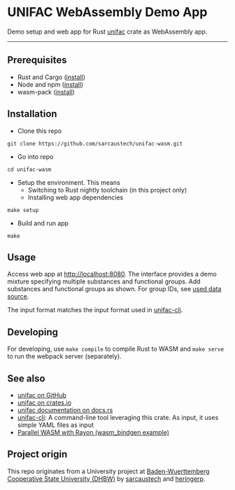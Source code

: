 # UNIFAC WebAssembly Demo App

Demo setup and web app for Rust [unifac](https://github.com/sarcaustech/unifac) crate as WebAssembly app.

---

## Prerequisites
- Rust and Cargo ([install](https://doc.rust-lang.org/cargo/getting-started/installation.html))
- Node and npm ([install](https://docs.npmjs.com/downloading-and-installing-node-js-and-npm))
- wasm-pack ([install](https://rustwasm.github.io/wasm-pack/installer/))

## Installation
- Clone this repo
```
git clone https://github.com/sarcaustech/unifac-wasm.git
```
- Go into repo 
```
cd unifac-wasm
```
- Setup the environment. This means 
  - Switching to Rust nightly toolchain (in this project only)
  - Installing web app dependencies
```
make setup
```
- Build and run app
```
make
```

## Usage

Access web app at [http://localhost:8080](http://localhost:8080). The interface provides a demo mixture specifying multiple substances and functional groups. Add substances and functional groups as shown. For group IDs, see [used data source](http://www.ddbst.com/published-parameters-unifac.html).

The input format matches the input format used in [unifac-cli](https://github.com/sarcaustech/unifac-cli).

## Developing

For developing, use `make compile` to compile Rust to WASM and `make serve` to run the webpack server (separately).

## See also
- [unifac on GitHub](https://github.com/sarcaustech/unifac)
- [unifac on crates.io](https://crates.io/crates/unifac)
- [unifac documentation on docs.rs](https://docs.rs/unifac)
- [unifac-cli](https://github.com/sarcaustech/unifac-cli): A command-line tool leveraging this crate. As input, it uses simple YAML files as input
- [Parallel WASM with Rayon (wasm_bindgen example)](https://rustwasm.github.io/docs/wasm-bindgen/examples/raytrace.html)

## Project origin
This repo originates from a University project at [Baden-Wuerttemberg Cooperative State University (DHBW)](https://www.dhbw.de/english/home) by [sarcaustech](https://github.com/sarcaustech) and [heringerp](https://github.com/heringerp).

